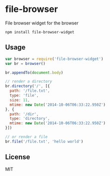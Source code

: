 # file-browser

File browser widget for the browser

```
npm install file-browser-widget
```

## Usage

``` js
var browser = require('file-browser-widget')
var br = browser()

br.appendTo(document.body)

// render a directory
br.directory('/', [{
  path: '/file.txt',
  type: 'file',
  size: 11,
  mtime: new Date('2014-10-06T06:33:22.950Z')
}, {
  path: '/dir',
  type: 'directory',
  mtime: new Date('2014-10-06T06:33:22.950Z')
}])

// or render a file
br.file('/file.txt', 'hello world')
```

## License

MIT
